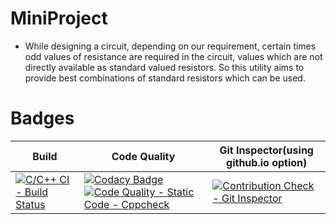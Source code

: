 # MiniProject
* While designing a circuit, depending on our requirement, certain times odd values of resistance are required in the circuit, values which are not directly available as standard valued resistors. So this utility aims to provide best combinations of standard resistors which can be used.
# Badges
Build| Code Quality| Git Inspector(using github.io option)|
-----|-------------|--------------------------------------|
[![C/C++ CI - Build Status](https://github.com/261833/Prachiproject/actions/workflows/c-cpp.yml/badge.svg)](https://github.com/261833/Prachiproject/actions/workflows/c-cpp.yml) |[![Codacy Badge](https://app.codacy.com/project/badge/Grade/098dd0d90e294d07afde30a51c4d781d)](https://www.codacy.com/gh/261833/Prachiproject/dashboard?utm_source=github.com&amp;utm_medium=referral&amp;utm_content=261833/Prachiproject&amp;utm_campaign=Badge_Grade) [![Code Quality - Static Code - Cppcheck](https://github.com/261833/Prachiproject/actions/workflows/cppcheck.yml/badge.svg)](https://github.com/261833/Prachiproject/actions/workflows/cppcheck.yml)|  [![Contribution Check - Git Inspector](https://github.com/261833/Prachiproject/actions/workflows/gitinspector.yml/badge.svg)](https://github.com/261833/Prachiproject/actions/workflows/gitinspector.yml)
